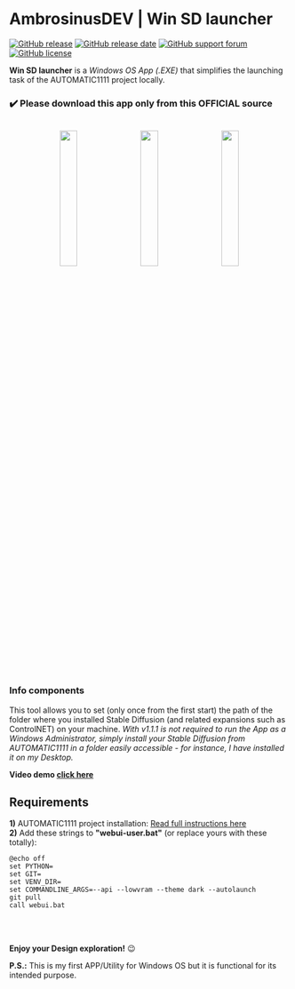 # AmbrosinusDEV | Win SD launcher

[![GitHub release](https://img.shields.io/badge/release-v1.1.1-blue)](https://github.com/lucianoambrosini/Ambrosinus-Toolkit/blob/main/latest_version.txt)
[![GitHub release date](https://img.shields.io/badge/last%20release%20date-April_2023-green)](https://bit.ly/Ambrosinus-Toolkit)
[![GitHub support forum](https://img.shields.io/badge/Support%20forum-Help-critical)](https://discourse.mcneel.com/t/ambrosinus-toolkit/147124?u=ambrosinus)
[![GitHub license](https://img.shields.io/github/license/lucianoambrosini/Ambrosinus-Toolkit?color=orange)](https://github.com/lucianoambrosini/Ambrosinus-Toolkit/blob/main/LICENSE)

**Win SD launcher** is a *Windows OS App (.EXE)* that simplifies the launching task of the AUTOMATIC1111 project locally.
<br>
### ✔️ Please download this app only from this OFFICIAL source
<br>

<div align="center">
<img src="https://ambrosinus.altervista.org/blog/wp-content/uploads/2023/03/v111_01.png" width="25%" height="25%">
&nbsp &nbsp
<img src="https://ambrosinus.altervista.org/blog/wp-content/uploads/2023/03/v111_02.png" width="25%" height="25%">
&nbsp &nbsp
<img src="https://ambrosinus.altervista.org/blog/wp-content/uploads/2023/03/v111_03.png" width="25%" height="25%">
</div>

### Info components
This tool allows you to set (only once from the first start) the path of the folder where you installed Stable Diffusion (and related expansions such as ControlNET) on your machine. *With v1.1.1 is not required to run the App as a Windows Administrator, simply install your Stable Diffusion from AUTOMATIC1111 in a folder easily accessible - for instance, I have installed it on my Desktop.*
<br>

**Video demo [click here](https://youtu.be/EjUSKjRKKlI)**
<br>

## Requirements
**1)** AUTOMATIC1111 project installation: [Read full instructions here](https://ambrosinus.altervista.org/blog/ai-as-rendering-eng-sd-controlnet-locally/#part1)
<br>
**2)** Add these strings to **"webui-user.bat"** (or replace yours with these totally):
```
@echo off
set PYTHON=
set GIT=
set VENV_DIR=
set COMMANDLINE_ARGS=--api --lowvram --theme dark --autolaunch
git pull
call webui.bat
```
<br>
<br>

**Enjoy your Design exploration!** 😉

**P.S.:** This is my first APP/Utility for Windows OS but it is functional for its intended purpose.
